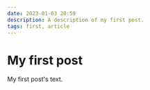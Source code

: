 ```yaml
---
date: 2023-01-03 20:59
description: A description of my first post.
tags: first, article
---
```

# My first post

My first post's text.